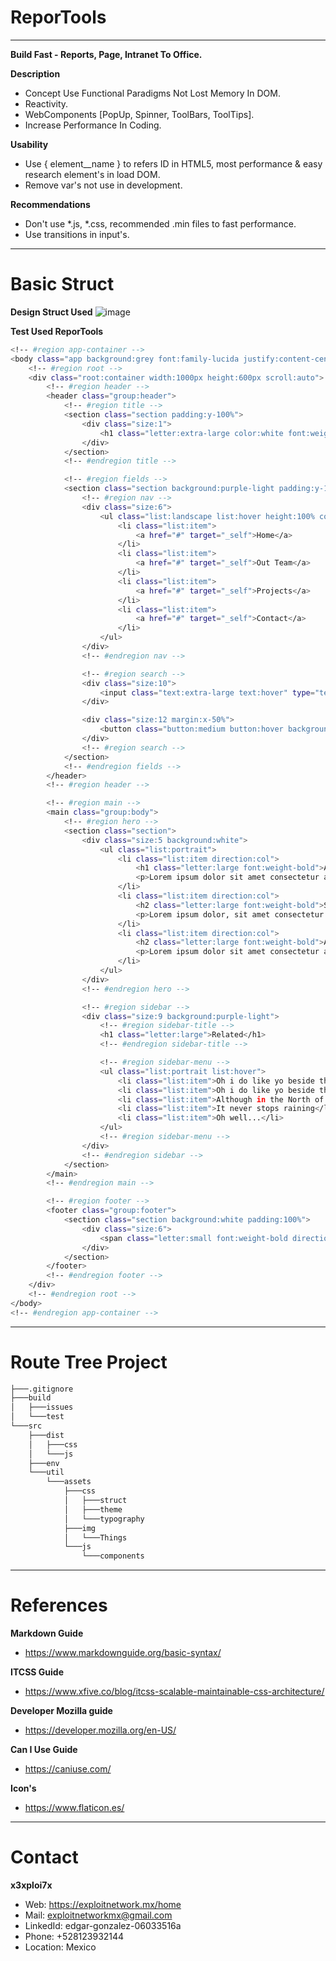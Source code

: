 # ReporTools
_____________________________________________________________________________________________________________________
**Build Fast - Reports, Page, Intranet To Office.**

**Description**
  - Concept Use Functional Paradigms Not Lost Memory In DOM.
  - Reactivity.
  - WebComponents [PopUp, Spinner, ToolBars, ToolTips].
  - Increase Performance In Coding.


**Usability**
  - Use { element__name } to refers ID in HTML5, most performance & easy research element's in load DOM.
  - Remove var's not use in development.


**Recommendations**
  - Don't use *.js, *.css, recommended .min files to fast performance.
  - Use transitions in input's.
_____________________________________________________________________________________________________________________
# Basic Struct

**Design Struct Used**
  ![image](https://user-images.githubusercontent.com/82796954/143270330-22dd5b86-52c0-4e02-aa5c-e258f5152ec8.png)
  
**Test Used ReporTools**
```bash
<!-- #region app-container -->
<body class="app background:grey font:family-lucida justify:content-center align:items-middle">
	<!-- #region root -->
	<div class="root:container width:1000px height:600px scroll:auto">
		<!-- #region header -->
		<header class="group:header">
			<!-- #region title -->
			<section class="section padding:y-100%">
				<div class="size:1">
					<h1 class="letter:extra-large color:white font:weight-bold direction:center">Header</h1>
				</div>
			</section>
			<!-- #endregion title -->

			<!-- #region fields -->
			<section class="section background:purple-light padding:y-100%">
				<!-- #region nav -->
				<div class="size:6">
					<ul class="list:landscape list:hover height:100% color:black font:size-100% font:transform-uppercase">
						<li class="list:item">
							<a href="#" target="_self">Home</a>
						</li>
						<li class="list:item">
							<a href="#" target="_self">Out Team</a>
						</li>
						<li class="list:item">
							<a href="#" target="_self">Projects</a>
						</li>
						<li class="list:item">
							<a href="#" target="_self">Contact</a>
						</li>
					</ul>
				</div>
				<!-- #endregion nav -->

				<!-- #region search -->
				<div class="size:10">
					<input class="text:extra-large text:hover" type="text" placeholder="Search query" autocomplete="off">
				</div>

				<div class="size:12 margin:x-50%">
					<button class="button:medium button:hover background:black color:white">Go!</button>
				</div>
				<!-- #region search -->
			</section>
			<!-- #endregion fields -->
		</header>
		<!-- #region header -->

		<!-- #region main -->
		<main class="group:body">
			<!-- #region hero -->
			<section class="section">
				<div class="size:5 background:white">
					<ul class="list:portrait">
						<li class="list:item direction:col">
							<h1 class="letter:large font:weight-bold">Article Heading</h1>
							<p>Lorem ipsum dolor sit amet consectetur adipisicing elit. Ullam aliquid consequuntur</p>
						</li>
						<li class="list:item direction:col">
							<h2 class="letter:large font:weight-bold">Subsection</h2>
							<p>Lorem ipsum dolor, sit amet consectetur adipisicing elit. Eveniet blanditiis perferendis, consequuntur cum delectus quae. Debitis impedit dolorum illum pariatur laudantium, ad accusamus deserunt quod at rerum doloremque minima facilis.</p>
						</li>
						<li class="list:item direction:col">
							<h2 class="letter:large font:weight-bold">Another subsection</h2>
							<p>Lorem ipsum dolor sit amet consectetur adipisicing elit. Mollitia hic voluptas vitae aspernatur qui error, tempora quod in aliquid quae provident suscipit reiciendis ipsum enim, nesciunt amet. Sequi, deserunt quisquam?</p>
						</li>
					</ul>
				</div>
				<!-- #endregion hero -->

				<!-- #region sidebar -->
				<div class="size:9 background:purple-light">
					<!-- #region sidebar-title -->
					<h1 class="letter:large">Related</h1>
					<!-- #endregion sidebar-title -->

					<!-- #region sidebar-menu -->
					<ul class="list:portrait list:hover">
						<li class="list:item">Oh i do like yo beside the seaside</li>
						<li class="list:item">Oh i do like yo beside the sea</li>
						<li class="list:item">Although in the North of England</li>
						<li class="list:item">It never stops raining</li>
						<li class="list:item">Oh well...</li>
					</ul>
					<!-- #region sidebar-menu -->
				</div>
				<!-- #endregion sidebar -->
			</section>
		</main>
		<!-- #endregion main -->

		<!-- #region footer -->
		<footer class="group:footer">
			<section class="section background:white padding:100%">
				<div class="size:6">
					<span class="letter:small font:weight-bold direction:start">©Copyright 2050 by nobody. All rights reserved</span>
				</div>
			</section>
		</footer>
		<!-- #endregion footer -->
	</div>
	<!-- #endregion root -->
</body>
<!-- #endregion app-container -->
```

_____________________________________________________________________________________________________________________
# Route Tree Project

```bash
├───.gitignore
├───build
│   ├───issues
│   └───test
└───src
    ├───dist
    │   ├───css
    │   └───js
    ├───env
    └───util
        └───assets
            ├───css
            │   ├───struct
            │   ├───theme
            │   └───typography
            ├───img
            │   └───Things
            └───js
                └───components
```
_____________________________________________________________________________________________________________________
# References

**Markdown Guide**
  - https://www.markdownguide.org/basic-syntax/


**ITCSS Guide**
  - https://www.xfive.co/blog/itcss-scalable-maintainable-css-architecture/


**Developer Mozilla guide**
  - https://developer.mozilla.org/en-US/


**Can I Use Guide**
  - https://caniuse.com/


**Icon's**
  - https://www.flaticon.es/
_____________________________________________________________________________________________________________________
# Contact 

**x3xploi7x**
  - Web: https://exploitnetwork.mx/home
  - Mail: exploitnetworkmx@gmail.com
  - LinkedId: edgar-gonzalez-06033516a
  - Phone: +528123932144
  - Location: Mexico
